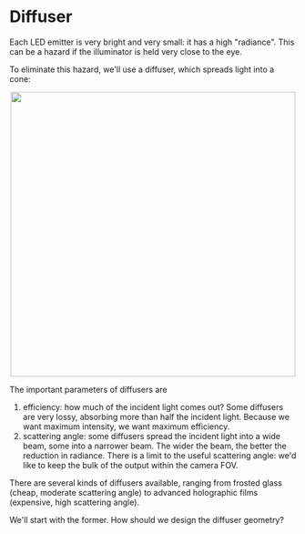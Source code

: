 # Diffuser

Each LED emitter is very bright and very small: it has a high "radiance".  This can be a hazard if the illuminator is held very close to the eye.

To eliminate this hazard, we'll use a diffuser, which spreads light into a cone:

<p align=center>
  <img src="https://docs.google.com/drawings/d/e/2PACX-1vRzMv7DFHx8q7GT_LPcLccZZjwsd5Ez-po3DOq37rKZu5QbQm-8mGMsIHn2A6SYdF9ee5vnxvJZgzP2/pub?w=500" width=500>
</p>

The important parameters of diffusers are

1. efficiency: how much of the incident light comes out?  Some diffusers are very lossy, absorbing more than half the incident light.
Because we want maximum intensity, we want maximum efficiency.
2. scattering angle: some diffusers spread the incident light into a wide beam, some into a narrower beam.  The wider the beam,
the better the reduction in radiance.  There is a limit to the useful scattering angle: we'd like to keep the bulk of the output within
the camera FOV.

There are several kinds of diffusers available, ranging from frosted glass (cheap, moderate scattering angle)
to advanced holographic films (expensive, high scattering angle).

We'll start with the former.  How should we design the diffuser geometry?

